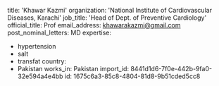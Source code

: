 title: 'Khawar Kazmi'
organization: 'National Institute of Cardiovascular Diseases, Karachi'
job_title: 'Head of Dept. of Preventive Cardiology'
official_title: Prof
email_address: khawarakazmi@gmail.com
post_nominal_letters: MD
expertise:
  - hypertension
  - salt
  - transfat
country:
  - Pakistan
works_in: Pakistan
import_id: 8441d1d6-7f0e-442b-9fa0-32e594a4e4bb
id: 1675c6a3-85c8-4804-81d8-9b51cded5cc8
